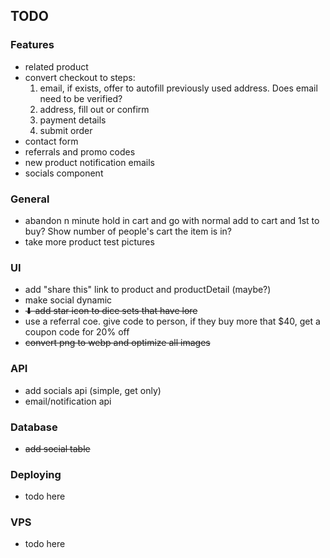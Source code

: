 ## TODO

### Features

- related product
- convert checkout to steps:
  1. email, if exists, offer to autofill previously used address. Does email need to be verified?
  2. address, fill out or confirm
  3. payment details
  4. submit order
- contact form
- referrals and promo codes
- new product notification emails
- socials component

### General

- abandon n minute hold in cart and go with normal add to cart and 1st to buy? Show number of people's cart the item is in?
- take more product test pictures

### UI

- add "share this" link to product and productDetail (maybe?)
- make social dynamic
- ~~⬇ add star icon to dice sets that have lore~~
- use a referral coe. give code to person, if they buy more that $40, get a coupon code for 20% off
- ~~convert png to webp and optimize all images~~

### API

- add socials api (simple, get only)
- email/notification api

### Database

- ~~add social table~~

### Deploying

- todo here

### VPS

- todo here
